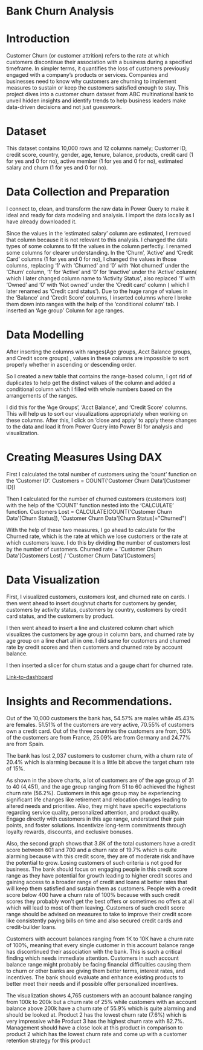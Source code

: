 # Bank Churn Analysis


# Introduction
Customer Churn (or customer attrition) refers to the rate at which customers discontinue their association with a business during a specified timeframe. In simpler terms, it quantifies the loss of customers previously engaged with a company’s products or services.
Companies and businesses need to know why customers are churning to implement measures to sustain or keep the customers satisfied enough to stay.
This project dives into a customer churn dataset from ABC multinational bank to unveil hidden insights and identify trends to help business leaders make data-driven decisions and not just guesswork.

# Dataset
This dataset contains 10,000 rows and 12 columns namely;
Customer ID, credit score, country, gender, age, tenure, balance, products, credit card (1 for yes and 0 for no), active member (1 for yes and 0 for no), estimated salary and churn (1 for yes and 0 for no).

# Data Collection and Preparation
I connect to, clean, and transform the raw data in Power Query to make it ideal and ready for data modeling and analysis. I import the data locally as I have already downloaded it.
 
Since the values in the ‘estimated salary’ column are estimated, I removed that column because it is not relevant to this analysis. I changed the data types of some columns to fit the values in the column perfectly. I renamed some columns for clearer understanding. In the ‘Churn’, ‘Active’ and ‘Credit Card’ columns (1 for yes and 0 for no), I changed the values in those columns, replacing ‘1’ with ‘Churned’ and ‘0’ with ‘Not churned’  under the ‘Churn’ column, ‘1’ for ‘Active’ and ‘0’ for ‘Inactive’ under the ‘Active’ column( which I later changed column name to ‘Activity Status’, also replaced ‘1’ with ‘Owned’ and ‘0’ with ‘Not owned’ under the ‘Credit card’ column ( which I later renamed as ‘Credit card status’). Due to the huge range of values in the ‘Balance’ and ‘Credit Score’ columns, I inserted columns where I broke them down into ranges with the help of the ‘conditional column’ tab. I inserted an ‘Age group’ Column for age ranges. 

# Data Modelling
After inserting the columns with ranges(Age groups, Acct Balance groups, and Credit score groups) , values in these columns are impossible to sort properly whether in ascending or descending order.
 
So I created a new table that contains the range-based column, I got rid of duplicates to help get the distinct values of the column and added a conditional column which I  filled with whole numbers based on the arrangements of the ranges. 
 
I did this for the ‘Age Groups’, ‘Acct Balance’, and ‘Credit Score’ columns. This will help us to sort our visualizations appropriately when working on these columns.
After this, I click on ‘close and apply’ to apply these changes to the data and load it from Power Query into Power BI for analysis and visualization.


# Creating Measures Using DAX
First I calculated the total number of customers using the ‘count’ function on the ‘Customer ID’.
Customers = COUNT('Customer Churn Data'[Customer ID])


Then I calculated for the number of churned customers (customers lost) with the help of the ‘COUNT’ function nested into the ‘CALCULATE’ function.
Customers Lost = CALCULATE(COUNT('Customer Churn Data'[Churn Status]), 'Customer Churn Data'[Churn Status]="Churned")

With the help of these two measures, I go ahead to calculate for the Churned rate, which is the rate at which we lose customers or the rate at which customers leave. I do this by dividing the number of customers lost by the number of customers.
Churned rate = 'Customer Churn Data'[Customers Lost] / 'Customer Churn Data'[Customers]


# Data Visualization
First, I visualized customers, customers lost, and churned rate on cards. I then went ahead to insert doughnut charts for customers by gender, customers by activity status, customers by country, customers by credit card status, and the customers by product.

I then went ahead to insert a line and clustered column chart which visualizes the customers by age group in column bars, and churned rate by age group on a line chart all in one. I did same for customers and churned rate by credit scores and then customers and churned rate by account balance.

I then inserted a slicer for churn status and a gauge chart for churned rate.

[Link-to-dashboard](https://app.powerbi.com/view?r=eyJrIjoiYTZkYjg4MmMtMjAxYi00ZTdjLTllNDItMjZiZGNkODE3ZDJiIiwidCI6IjFjZTU4MjFjLTE5NDItNDczMy1hNmRjLTBmYzNhODJiNzRkYiJ9)

# Insights and Recommendations.
 
Out of the 10,000 customers the bank has, 54.57% are males while 45.43% are females. 51.51% of the customers are very active, 70.55% of customers own a credit card. Out of the three countries the customers are from, 50% of the customers are from France, 25.09% are from Germany and 24.77% are from Spain.
 

The bank has lost 2,037 customers to customer churn, with a churn rate of 20.4% which is alarming because it is a little bit above the target churn rate of 15%.



 
As shown in the above charts, a lot of customers are of the age group of 31 to 40 (4,451), and the age group ranging from 51 to 60 achieved the highest churn rate (56.2%). Customers in this age group may be experiencing significant life changes like retirement and relocation changes leading to altered needs and priorities. Also, they might have specific expectations regarding service quality, personalized attention, and product quality. Engage directly with customers in this age range, understand their pain points, and foster solutions. Incentivize long-term commitments through loyalty rewards, discounts, and exclusive bonuses.

Also, the second graph shows that 3.8K of the total customers have a credit score between 601 and 700 and a churn rate of 19.7% which is quite alarming because with this credit score, they are of moderate risk and have the potential to grow. Losing customers of such criteria is not good for business. The bank should focus on engaging people in this credit score range as they have potential for growth leading to higher credit scores and gaining access to a broader range of credit and loans at better rates that will keep them satisfied and sustain them as customers. People with a credit score below 400 have a churn rate of 100% because with such credit scores they probably won’t get the best offers or sometimes no offers at all which will lead to most of them leaving. Customers of such credit score range should be advised on measures to take to improve their credit score like consistently paying bills on time and also secured credit cards and credit-builder loans.

Customers with account balances ranging from 1K to 10K have a churn rate of 100%, meaning that every single customer in this account balance range has discontinued their association with the bank. This is such a critical finding which needs immediate attention. Customers in such account balance range might probably be facing financial difficulties causing them to churn or other banks are giving them better terms, interest rates, and incentives. The bank should evaluate and enhance existing products to better meet their needs and if possible offer personalized incentives.

The visualization shows 4,765 customers with an account balance ranging from 100k to 200k but a churn rate of 25% while customers with an account balance above 200k have a churn rate of 55.9% which is quite alarming and should be looked at.
Product 2 has the lowest churn rate (7.6%) which is very impressive while Product 3 has the highest churn rate with 82.7%. Management should have a close look at this product in comparison to product 2 which has the lowest churn rate and come up with a customer retention strategy for this product
